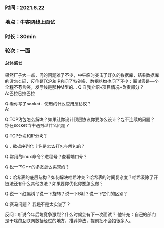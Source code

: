 ### 时间：2021.6.22
### 地点：牛客网线上面试
### 时长：30min
### 轮次：一面
#### 总体感觉
果然厂子大一点，问的问题难了不少，中午临时突击了好久的数据库，结果数据库的没怎么问，反倒是TCP和IP的问了特别多，数据结构也问了不少；面试官是一个全程不苟言笑，发际线是那种M型的...
Q:自我介绍+项目情况+负责部分？  
A:巴拉巴拉巴拉  

Q:看你写了socket，使用的什么应用层协议？  
A:

Q:TCP沾包怎么解决？如果让你设计顶层协议你要怎么设计？包不连续的问题？你在socket当中遇到过什么问题？

Q:TCP分块和IP分块？

Q：数据序列化？你是怎么打包与解包的？

Q:常用的linux命令？进程号？查看端口号？

Q:说一下C++的多态怎么实现的？

Q：哈希表的底层结构？如何解决哈希冲突？哈希表的时间复杂度？哈希表除了开链法还有什么其他方法？如果要你优化你要怎么做？  

Q:说一下红黑树？说一下旋转？说一下B树？说一下它们的区别？

Q:赛马问题？
我是不是太实诚了？

反问：听说今年后端竞争激烈？什么时候会有下一次面试？
他补充：自己的部门是干啥的互联网数据经过的地方，推荐算法，提前批不会招很多人。
